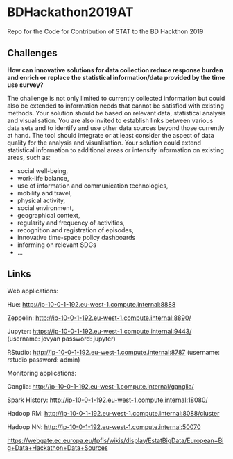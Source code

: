 # BDHackathon2019AT
Repo for the Code for Contribution of STAT to the BD Hackthon 2019

## Challenges

**How can innovative solutions for data collection reduce response burden and enrich or replace the statistical information/data provided by the time use survey?**

The challenge is not only limited to currently collected information but could also be extended to information needs that cannot be satisfied with existing methods. Your solution should be based on relevant data, statistical analysis and visualisation. You are also invited to establish links between various data sets and to identify and use other data sources beyond those currently at hand. The tool should integrate or at least consider the aspect of data quality for the analysis and visualisation. Your solution could extend statistical information to additional areas or intensify information on existing areas, such as:

* social well-being,
* work-life balance,
* use of information and communication technologies,
* mobility and travel,
* physical activity,
* social environment,
* geographical context,
* regularity and frequency of activities,
* recognition and registration of episodes,
* innovative time-space policy dashboards
* informing on relevant SDGs
* ...


## Links

Web applications:

Hue: http://ip-10-0-1-192.eu-west-1.compute.internal:8888

Zeppelin: http://ip-10-0-1-192.eu-west-1.compute.internal:8890/

Jupyter: https://ip-10-0-1-192.eu-west-1.compute.internal:9443/ (username: jovyan password: jupyter)

RStudio: http://ip-10-0-1-192.eu-west-1.compute.internal:8787 (username: rstudio password: admin)

 

Monitoring applications:

Ganglia: http://ip-10-0-1-192.eu-west-1.compute.internal/ganglia/

Spark History: http://ip-10-0-1-192.eu-west-1.compute.internal:18080/

Hadoop RM: http://ip-10-0-1-192.eu-west-1.compute.internal:8088/cluster

Hadoop NN: http://ip-10-0-1-192.eu-west-1.compute.internal:50070



https://webgate.ec.europa.eu/fpfis/wikis/display/EstatBigData/European+Big+Data+Hackathon+Data+Sources
